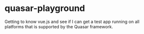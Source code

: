 # quasar-playground
Getting to know vue.js and see if I can get a test app running on all platforms that is supported by the Quasar framework.
